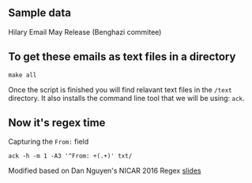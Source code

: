## Sample data

Hilary Email May Release (Benghazi commitee)

## To get these emails as text files in a directory

`make all`

Once the script is finished you will find relavant text files in the `/text` directory. It also installs the command line tool that we will be using: `ack`.

## Now it's regex time

Capturing the `From:` field

`ack -h -m 1 -A3 '^From: +(.+)' txt/`

Modified based on Dan Nguyen's NICAR 2016 Regex [slides](http://regex.danwin.com/slides/#/50)
